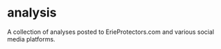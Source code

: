 # analysis
A collection of analyses posted to ErieProtectors.com and various social media platforms.
